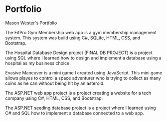 # Portfolio
Mason Wester's Portfolio

The FitPro Gym Membership web app is a gym membership management system. This system was build using C#, SQLite, HTML, CSS, and Bootstrap. 

The Hospital Database Design project (FINAL DB PROJECT) is a project using SQL where I learned how to design and implement a database using a hospital as my business choice.

Evasive Maneuver is a mini game I created using JavaScript. This mini game allows playes to control a space adventurer who is trying to collect as many coins as he can without being hit by an asteroid.

The ASP.NET web app project is a project creating a website for a tech company using C#, HTML, CSS, and Bootstrap.

The ASP.NET seeding database project is a project where I learned using C# and SQL how to implement a database connected to a web app.
